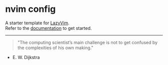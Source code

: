 # nvim config

A starter template for [LazyVim](https://github.com/LazyVim/LazyVim).  
Refer to the [documentation](https://lazyvim.github.io/installation) to get started.

---

> "The computing scientist’s main challenge is not to get confused by the complexities of his own making."

- E. W. Dijkstra
